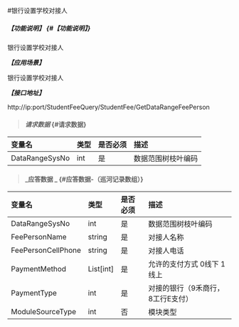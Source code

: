 #银行设置学校对接人

##### _【功能说明】_ {#【功能说明】}

银行设置学校对接人

_**【应用场景】**_

银行设置学校对接人



_**【接口地址】**_

http://ip:port/StudentFeeQuery/StudentFee/GetDataRangeFeePerson
> #### _请求数据_ {#请求数据}

| 变量名 | 类型 | 是否必须 | 描述 |
| :--- | :--- | :--- | :--- |
| DataRangeSysNo | int | 是 | 数据范围树枝叶编码|


> #### _应答数据 _ {#应答数据-（巡河记录数组）}

| 变量名 | 类型 | 是否必须 | 描述 |
| :--- | :--- | :--- | :--- |
| DataRangeSysNo | int | 是 | 数据范围树枝叶编码|
| FeePersonName| string| 是 |对接人名称|
| FeePersonCellPhone| string| 是 |对接人电话|
| PaymentMethod|List[int] | 是 | 允许的支付方式 0线下 1线上|
| PaymentType | int | 是 | 对接的银行（9禾商行，8工行E支付）|
| ModuleSourceType| int | 否 |模块类型|











